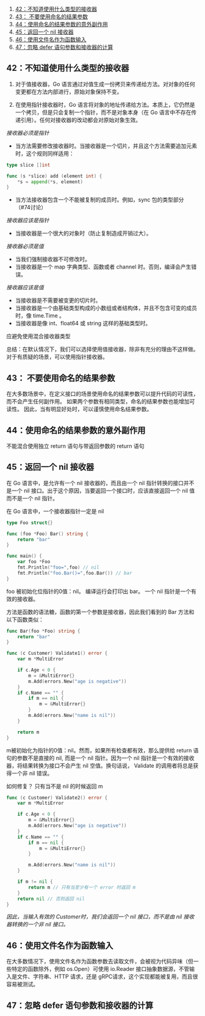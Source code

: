 1. [42：不知道使用什么类型的接收器](#42不知道使用什么类型的接收器)
2. [43： 不要使用命名的结果参数](#43-不要使用命名的结果参数)
3. [44：使用命名的结果参数的意外副作用](#44使用命名的结果参数的意外副作用)
4. [45：返回一个 nil 接收器](#45返回一个-nil-接收器)
5. [46：使用文件名作为函数输入](#46使用文件名作为函数输入)
6. [47：忽略 defer 语句参数和接收器的计算](#47忽略-defer-语句参数和接收器的计算)


## 42：不知道使用什么类型的接收器

1. 对于值接收器，Go 语言通过对值生成一份拷贝来传递给方法。对对象的任何变更都在方法内部进行，原始对象保持不变。

2. 在使用指针接收器时，Go 语言将对象的地址传递给方法。本质上，它仍然是一个拷贝，但是只会复制一个指针，而不是对象本身（在 Go 语言中不存在传递引用）。任何对接收器的改动都会对原始对象生效。


*接收器必须是指针* 

- 当方法需要修改接收器时。当接收器是一个切片，并且这个方法需要追加元素时，这个规则同样适用：

```go
type slice []int

func (s *slice) add (element int) {
    *s = append(*s, element)
}
```

- 当方法接收器包含一个不能被复制的成员时。例如，sync 包的类型部分（#74讨论）

*接收器应该是指针* 

- 当接收器是一个很大的对象时（防止复制造成开销过大）。

*接收器必须是值*

- 当我们强制接收器不可修改时。
- 当接收器是一个 map 字典类型、函数或者 channel 时。否则，编译会产生错误。

*接收器应该是值*

- 当接收器是不需要被变更的切片时。
- 当接收器是一个由基础类型构成的小数组或者结构体，并且不包含可变的成员时，像 time.Time 。
- 当接收器是像 int、float64 或 string 这样的基础类型时。

应避免使用混合接收器类型


总结：在默认情况下，我们可以选择使用值接收器，除非有充分的理由不这样做。对于有质疑的场景，可以使用指针接收器。






## 43： 不要使用命名的结果参数

在大多数场景中，在定义接口的场景使用命名的结果参数可以提升代码的可读性，而不会产生任何副作用。
如果两个参数有相同类型，命名的结果参数也能增加可读性。 因此，当有明显好处时，可以谨慎使用命名结果参数。





## 44：使用命名的结果参数的意外副作用

不能混合使用独立 return 语句与带返回参数的 return 语句





## 45：返回一个 nil 接收器

在 Go 语言中，是允许有一个 nil 接收器的，而且由一个 nil 指针转换的接口并不是一个 nil 接口。出于这个原因，当要返回一个接口时，应该直接返回一个 nil 值而不是一个 nil 指针。


在 Go 语言中，一个接收器指针一定是 nil

```go
type Foo struct{}

func (foo *Foo) Bar() string {
	return "bar"
}

func main() {
	var foo *Foo
	fmt.Println("foo=",foo) // nil
	fmt.Println("foo.Bar()=",foo.Bar()) // bar
}
```

foo 被初始化位指针的0值：nil。 编译运行会打印出 bar。 一个 nil 指针是一个有效的接收器。


方法是函数的语法糖，函数的第一个参数是接收器，因此我们看到的 Bar 方法和以下函数类似：

```go
func Bar(foo *Foo) string {
	return "bar"
}
```



```go
func (c Customer) Validate1() error {
	var m *MultiError

	if c.Age < 0 {
		m = &MultiError{}
		m.Add(errors.New("age is negative"))
	}
	if c.Name == "" {
		if m == nil {
			m = &MultiError{}
		}
		m.Add(errors.New("name is nil"))
	}

	return m
}
```
m被初始化为指针的0值：nil。然而，如果所有检查都有效，那么提供给 return 语句的参数不是直接的 nil, 而是一个 nil 指针。因为一个 nil 指针是一个有效的接收器，将结果转换为接口不会产生 nil 空值。换句话说， Validate 的调用者将总是获得一个非 nil 错误。



如何修复？ 只有当不是 nil 的时候返回 m 


```go
func (c Customer) Validate2() error {
	var m *MultiError

	if c.Age < 0 {
		m = &MultiError{}
		m.Add(errors.New("age is negative"))
	}
	if c.Name == "" {
		if m == nil {
			m = &MultiError{}
		}

		m.Add(errors.New("name is nil"))
	}

	if m != nil {
		return m // 只有当至少有一个 error 时返回 m
	}
	return nil // 否则返回 nil 
}
```

*因此，当输入有效的 Customer时，我们会返回一个 nil 接口，而不是由 nil 接收器转换的一个非 nil 接口。*


## 46：使用文件名作为函数输入

在大多数情况下，使用文件名作为函数参数去读取文件，会被视为代码异味（但一些特定的函数除外，例如 os.Open）可使用 io.Reader 接口抽象数据源，不管输入是文件、字符串、HTTP 请求，还是 gRPC请求，这个实现都能被复用，而且很容易被测试。


## 47：忽略 defer 语句参数和接收器的计算

